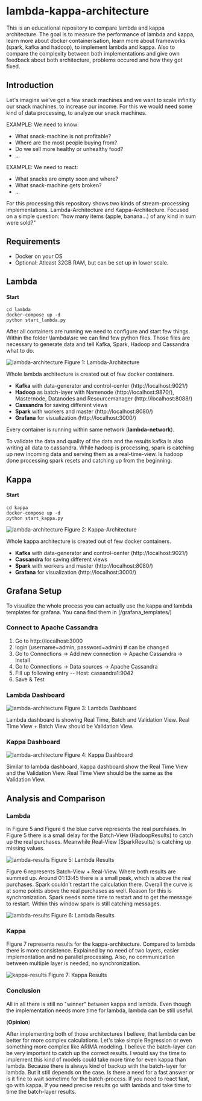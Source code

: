 # lambda-kappa-architecture
This is an educational repository to compare lambda and kappa architecture.
The goal is to measure the performance of lambda and kappa, learn more about docker 
containerisation, learn more about frameworks (spark, kafka and hadoop), to implement
lambda and kappa. Also to compare the complexity between both implementations and give 
own feedback about both architecture, problems occured and how they got fixed.

## Introduction

Let's imagine we've got a few snack machines and we want to scale infinitly our snack machines,
to increase our income. For this we would need some kind of data processing, to analyze our
snack machines. 

EXAMPLE: We need to know:
- What snack-machine is not profitable?
- Where are the most people buying from?
- Do we sell more healthy or unhealthy food?
- ...

EXAMPLE: We need to react:
- What snacks are empty soon and where?
- What snack-machine gets broken?
- ...

For this processing this repository shows two kinds of stream-processing implementations. 
Lambda-Architecture and Kappa-Architecture. Focused on a simple question: "how many
items (apple, banana...) of any kind in sum were sold?"

## Requirements

- Docker on your OS
- Optional: Atleast 32GB RAM, but can be set up in lower scale.

## Lambda

#### Start
```
cd lambda
docker-compose up -d
python start_lambda.py
```

After all containers are running we need to configure and start few things. 
Within the folder \lambda\src we can find few python files. Those files are necessary 
to generate data and tell Kafka, Spark, Hadoop and Cassandra what to do. 

![lambda-architecture](./docs/img/lambda-architecture.svg)
Figure 1: Lambda-Architecture

Whole lambda architecture is created out of few docker containers.

- **Kafka** with data-generator and control-center (http://localhost:9021/) 
- **Hadoop** as batch-layer with Namenode (http://localhost:9870/), Masternode, Datanodes 
and Resourcemanager (http://localhost:8088/)
- **Cassandra** for saving different views
- **Spark** with workers and master (http://localhost:8080/)
- **Grafana** for visualization (http://localhost:3000/)

Every container is running within same network (**lambda-network**).

To validate the data and quality of the data and the results kafka is also writing 
all data to cassandra. While hadoop is processing, spark is catching up
new incoming data and serving them as a real-time-view. Is hadoop done
processing spark resets and catching up from the beginning.

## Kappa

#### Start
```
cd kappa
docker-compose up -d
python start_kappa.py
```

![lambda-architecture](./docs/img/kappa-architecture.svg)
Figure 2: Kappa-Architecture

Whole kappa architecture is created out of few docker containers.

- **Kafka** with data-generator and control-center (http://localhost:9021/)
- **Cassandra** for saving different views
- **Spark** with workers and master (http://localhost:8080/)
- **Grafana** for visualization (http://localhost:3000/)

## Grafana Setup

To visualize the whole process you can actually use the kappa and lambda templates 
for grafana. You cana find them in (/grafana_templates/)

### Connect to Apache Cassandra

1. Go to http://localhost:3000
2. login (username=admin, password=admin) # can be changed
3. Go to Connections -> Add new connection -> Apache Cassandra -> Install
4. Go to Connections -> Data sources -> Apache Cassandra
5. Fill up following entry -- Host: cassandra1:9042
6. Save & Test

### Lambda Dashboard

![lambda-architecture](./docs/img/lambda_dashboard.png)
Figure 3: Lambda Dashboard

Lambda dashboard is showing Real Time, Batch and Validation View. Real Time View + Batch View should be
Validation View.

### Kappa Dashboard

![lambda-architecture](./docs/img/kappa_dashboard.png)
Figure 4: Kappa Dashboard

Similar to lambda dashboard, kappa dashboard show the Real Time View and the Validation View. 
Real Time View should be the same as the Validation View. 




## Analysis and Comparison

### Lambda

In Figure 5 and Figure 6 the blue curve represents the real purchases. In 
Figure 5 there is a small delay for the Batch-View (HadoopResults) to catch up
the real purchases. Meanwhile Real-View (SparkResults) is catching up missing
values.

![lambda-results](./docs/lambda_results_batch_real.png)
Figure 5: Lambda Results

Figure 6 represents Batch-View + Real-View. Where both results are summed up.
Around 01:13:45 there is a small peak, which is above the real purchases. 
Spark couldn't restart the calculation there. Overall the curve is at some
points above the real purchases as well. Reason for this is synchronization.
Spark needs some time to restart and to get the message to restart. Within
this window spark is still catching messages. 

![lambda-results](./docs/lambda_results.png)
Figure 6: Lambda Results

### Kappa

Figure 7 represents results for the kappa-architecture. Compared to lambda
there is more consistence. Explained by no need of two layers, easier 
implementation and no parallel processing. Also, no communication between
multiple layer is needed, no synchronization. 

![kappa-results](./docs/kappa_results.png)
Figure 7: Kappa Results

### Conclusion

All in all there is still no "winner" between kappa and lambda. Even though
the implementation needs more time for lambda, lambda can be still useful.

(**Opinion**)

After implementing both of those architectures I believe, that lambda can 
be better for more complex calculations. Let's take simple Regression
or even something more complex like ARIMA modeling. I believe the batch-layer
can be very important to catch up the correct results. I would say the
time to implement this kind of models could take more time for even kappa than
lambda. Because there is always kind of backup with the batch-layer for lambda.
But it still depends on the case. Is there a need for a fast answer or is
it fine to wait sometime for the batch-process. If you need to react fast,
go with kappa. If you need precise results go with lambda and take time to
time the batch-layer results.


